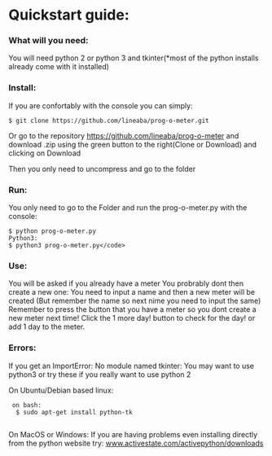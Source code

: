 # Quickstart guide:
### What will you need:
You will need python 2 or python 3 and tkinter(*most of the python installs already come with it installed)
### Install:
If you are confortably with the console you can simply:
```
$ git clone https://github.com/lineaba/prog-o-meter.git
```
Or go to the repository https://github.com/lineaba/prog-o-meter and download .zip using the green button to the right(Clone
or Download) and clicking on Download

Then you only need to uncompress and go to the folder
### Run:
You only need to go to the Folder and run the prog-o-meter.py with the console:
```
$ python prog-o-meter.py
Python3:
$ python3 prog-o-meter.py</code>
```
### Use:
You will be asked if you already have a meter You probrably dont then create a new one:
You need to input a name and then a new meter will be created
(But remember the name so next nime you need to input the same)
Remember to press the button that you have a meter so you dont create a new meter next time!
Click the 1 more day! button to check for the day! or add 1 day to the meter.
### Errors:
If you get an ImportError: No module named tkinter:
You may want to use python3 or try these if you really want to use python 2

On Ubuntu/Debian based linux:
```
 on bash:
  $ sudo apt-get install python-tk
  
```
On MacOS or Windows:
If you are having problems even installing directly from the python website try:
www.activestate.com/activepython/downloads
